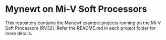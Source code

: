 # Mynewt on Mi-V Soft Processors

This repository contains the Mynewt example projects running on the Mi-V Soft Processors (RV32).
Refer the README.md in each project folder for more details.